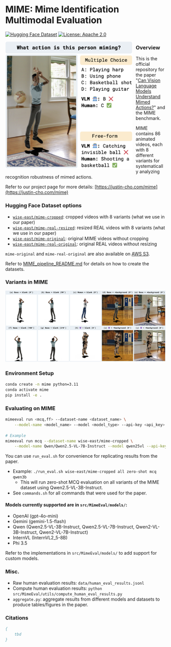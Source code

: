 # MIME: Mime Identification Multimodal Evaluation 

[![Hugging Face Dataset](https://huggingface.co/datasets/huggingface/badges/resolve/main/dataset-on-hf-md-dark.svg)](https://huggingface.co/datasets/wise-east/mime-cropped)
[![License: Apache 2.0](https://img.shields.io/badge/License-Apache%202.0-blue.svg)](https://opensource.org/licenses/Apache-2.0)


<!-- image with text wrapping -->
<div style="float: left; margin: 0 10px 10px 0;">
<img src="assets/intro.png" width="400">
</div>

### Overview

This is the official repository for the paper "[Can Vision Language Models Understand Mimed Actions?](https://justin-cho.com/mime)" and the MIME benchmark. 


MIME contains 86 animated videos, each with 8 different variants for systematically analyzing recognition robustness of mimed actions. 

Refer to our project page for more details: [https://justin-cho.com/mime](https://justin-cho.com/mime)

### Hugging Face Dataset options

- [`wise-east/mime-cropped`](https://huggingface.co/datasets/wise-east/mime-cropped): cropped videos with 8 variants (what we use in our paper)
- [`wise-east/mime-real-resized`](https://huggingface.co/datasets/wise-east/mime-real-resized): resized REAL videos with 8 variants  (what we use in our paper)
- [`wise-east/mime-original`](https://huggingface.co/datasets/wise-east/mime-original): original MIME videos without cropping 
- [`wise-east/mime-real-original`](https://huggingface.co/datasets/wise-east/mime-real-original): original REAL videos without resizing

`mime-original` and `mime-real-original` are also available on [AWS S3](https://mime-understanding.s3.amazonaws.com/index.html).

Refer to [MIME_pipeline_README.md](MIME_pipeline_README.md) for details on how to create the datasets. 

### Variants in MIME

<img src="assets/variants.png" width="1000">


### Environment Setup

```bash
conda create -n mime python=3.11
conda activate mime
pip install -e . 
```


### Evaluating on MIME 

```bash
mimeeval run <mcq,ff> --dataset-name <dataset_name> \
    --model-name <model_name> --model <model_type> --api-key <api_key> --eval-type <eval_type> --variant <variant>

# Example 
mimeeval run mcq --dataset-name wise-east/mime-cropped \
    --model-name Qwen/Qwen2.5-VL-7B-Instruct --model qwen25vl --api-key none --eval-type zero-shot --variant all
```

You can use `run_eval.sh` for convenience for replicating results from the paper.
- Example: `./run_eval.sh wise-east/mime-cropped all zero-shot mcq qwen3b`
    - This will run zero-shot MCQ evaluation on all variants of the MIME dataset using Qwen2.5-VL-3B-Instruct. 
- See `commands.sh` for all commands that were used for the paper. 


#### Models currently supported are in `src/MimeEval/models/`: 
- OpenAI (gpt-4o-mini)
- Gemini (gemini-1.5-flash)
- Qwen (Qwen2.5-VL-3B-Instruct, Qwen2.5-VL-7B-Instruct, Qwen2-VL-3B-Instruct, Qwen2-VL-7B-Instruct)
- InternVL (InternVL2_5-8B)
- Phi 3.5

Refer to the implementations in `src/MimeEval/models/` to add support for custom models. 


###  Misc.

- Raw human evaluation results: `data/human_eval_results.jsonl`
- Compute human evaluation results: `python src/MimeEval/utils/compute_human_eval_results.py`
- `aggregate.py`: aggregate results from different models and datasets to produce tables/figures in the paper. 

### Citations

```bibtex
{
    tbd 
}
```